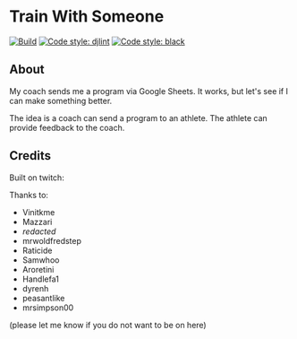 # Train With Someone

[![Build](https://github.com/ShivanS93/django-template/actions/workflows/main.yml/badge.svg)](https://github.com/ShivanS93/django-template/actions/workflows/main.yml)
[![Code style: djlint](https://img.shields.io/badge/html%20style-djlint-blue.svg)](https://www.djlint.com)
[![Code style: black](https://img.shields.io/badge/code%20style-black-000000.svg)](https://github.com/psf/black)

## About

My coach sends me a program via Google Sheets. It works, but let's see if I can make something better.

The idea is a coach can send a program to an athlete. The athlete can provide feedback to the coach.

## Credits

Built on twitch:

Thanks to:

- Vinitkme
- Mazzari
- _redacted_
- mrwoldfredstep
- Raticide
- Samwhoo
- Aroretini
- Handlefa1
- dyrenh
- peasantlike
- mrsimpson00

(please let me know if you do not want to be on here)

